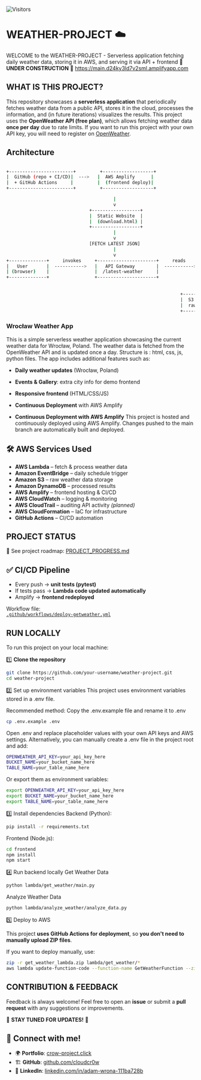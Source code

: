 ![Visitors](https://visitor-badge.laobi.icu/badge?page_id=cloudcr0w.weather-project)

# WEATHER-PROJECT :cloud:

WELCOME to the WEATHER-PROJECT - Serverless application fetching daily weather data, storing it in AWS, and serving it via API + frontend
:construction: **UNDER CONSTRUCTION** :construction:
https://main.d24ky3ld7v2sml.amplifyapp.com

## WHAT IS THIS PROJECT?

This repository showcases a **serverless application** that periodically fetches weather data from a public API, stores it in the cloud, processes the information, and (in future iterations) visualizes the results.
This project uses the **OpenWeather API (free plan)**, which allows fetching weather data **once per day** due to rate limits. If you want to run this project with your own API key, you will need to register on [OpenWeather](https://openweathermap.org/api).

## Architecture
```bash

+------------------------+         +-------------------+
|  GitHub (repo + CI/CD)|  --->   |  AWS Amplify      |
|  + GitHub Actions     |         |  (frontend deploy)|
+------------------------+         +-------------------+

                                        |
                                        v
                               +------------------+
                               |  Static Website  |
                               |  (download.html) |
                               +------------------+
                                        |
                                        v
                               [FETCH LATEST JSON]
                                        |
                                        v
+--------------+     invokes     +----------------------+     reads      +------------------------------+
|   User       |  ----------->   |   API Gateway        |  ----------->  | Lambda: GetLatestWeatherFile |
| (browser)    |                 |  /latest-weather     |                |  (list & get from S3)         |
+--------------+                 +----------------------+                +------------------------------+
                                                                                |
                                                                                v
                                                                 +--------------------------------------+
                                                                 |  S3 bucket: weather-project-raw-data |
                                                                 |  raw/wroclaw,pl/*.json               |
                                                                 +--------------------------------------+
```


### Wrocław Weather App

This is a simple serverless  weather application showcasing the current weather data for Wrocław, Poland. The weather data is fetched from the OpenWeather API and is updated once a day. Structure is : html, css, js, python files. The app includes additional features such as:

- **Daily weather updates** (Wrocław, Poland)  
- **Events & Gallery**: extra city info for demo frontend  
- **Responsive frontend** (HTML/CSS/JS)  
- **Continuous Deployment** with AWS Amplify  

- **Continuous Deployment with AWS Amplify**
This project is hosted and continuously deployed using AWS Amplify. Changes pushed to the main branch are automatically built and deployed.

## 🛠 AWS Services Used

- **AWS Lambda** – fetch & process weather data  
- **Amazon EventBridge** – daily schedule trigger  
- **Amazon S3** – raw weather data storage  
- **Amazon DynamoDB** – processed results  
- **AWS Amplify** – frontend hosting & CI/CD  
- **AWS CloudWatch** – logging & monitoring  
- **AWS CloudTrail** – auditing API activity *(planned)*  
- **AWS CloudFormation** – IaC for infrastructure  
- **GitHub Actions** – CI/CD automation 

## PROJECT STATUS

📌 See project roadmap: [PROJECT_PROGRESS.md](./PROJECT_PROGRESS.md)


## ✅ CI/CD Pipeline

- Every push → **unit tests (pytest)**  
- If tests pass → **Lambda code updated automatically**  
- Amplify → **frontend redeployed**  

Workflow file:  
[`.github/workflows/deploy-getweather.yml`](.github/workflows/deploy-getweather.yml)

## RUN LOCALLY

To run this project on your local machine:

1️⃣ **Clone the repository**  

```sh
git clone https://github.com/your-username/weather-project.git
cd weather-project
```

2️⃣ Set up environment variables
This project uses environment variables stored in a .env file.

Recommended method: Copy the .env.example file and rename it to .env
```sh
cp .env.example .env
```
Open .env and replace placeholder values with your own API keys and AWS settings.
Alternatively, you can manually create a .env file in the project root and add:
```sh
OPENWEATHER_API_KEY=your_api_key_here
BUCKET_NAME=your_bucket_name_here
TABLE_NAME=your_table_name_here
```
Or export them as environment variables:
```sh
export OPENWEATHER_API_KEY=your_api_key_here
export BUCKET_NAME=your_bucket_name_here
export TABLE_NAME=your_table_name_here
```

3️⃣ Install dependencies
Backend (Python):
```sh
pip install -r requirements.txt
```

Frontend (Node.js):
```sh
cd frontend
npm install
npm start
```

4️⃣ Run backend locally
Get Weather Data
```sh
python lambda/get_weather/main.py
```
Analyze Weather Data
```sh
python lambda/analyze_weather/analyze_data.py
```

5️⃣ Deploy to AWS

This project **uses GitHub Actions for deployment**, so **you don't need to manually upload ZIP files**.

If you want to deploy manually, use:
```sh
zip -r get_weather_lambda.zip lambda/get_weather/*
aws lambda update-function-code --function-name GetWeatherFunction --zip-file fileb://get_weather_lambda.zip
```

## CONTRIBUTION & FEEDBACK

Feedback is always welcome! Feel free to open an **issue** or submit a **pull request** with any suggestions or improvements.

:construction: **STAY TUNED FOR UPDATES!** :construction:

## 🔗 Connect with me!
- 🌍 **Portfolio**: [crow-project.click](https://crow-project.click)
- 🏗  **GitHub**: [github.com/cloudcr0w](https://github.com/cloudcr0w)
- 💼  **LinkedIn**: [linkedin.com/in/adam-wrona-111ba728b](https://www.linkedin.com/in/adam-wrona-111ba728b)
